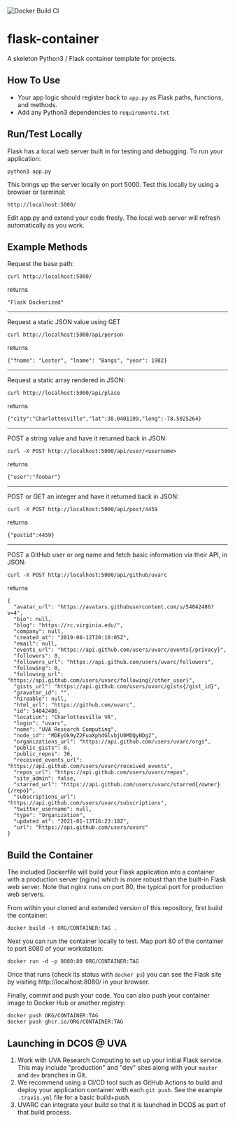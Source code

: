 ![Docker Build CI](https://github.com/uvarc/flask-container/workflows/Docker%20Build%20CI/badge.svg)

# flask-container

A skeleton Python3 / Flask container template for projects.

## How To Use

- Your app logic should register back to `app.py` as Flask paths, functions, and methods.
- Add any Python3 dependencies to `requirements.txt`

## Run/Test Locally

Flask has a local web server built in for testing and debugging. To run your application:

    python3 app.py

This brings up the server locally on port 5000. Test this locally by using a browser or terminal:

    http://localhost:5000/

Edit app.py and extend your code freely. The local web server will refresh automatically as you work.

## Example Methods 

Request the base path:

    curl http://localhost:5000/

returns

    "Flask Dockerized"

-----

Request a static JSON value using GET

    curl http://localhost:5000/api/person

returns

    {"fname": "Lester", "lname": "Bangs", "year": 1982}

-----

Request a static array rendered in JSON:

    curl http://localhost:5000/api/place

returns

    {"city":"Charlottesville","lat":38.0401199,"long":-78.5025264}

-----

POST a string value and have it returned back in JSON:

    curl -X POST http://localhost:5000/api/user/<username>

returns

    {"user":"foobar"}


-----

POST or GET an integer and have it returned back in JSON:

    curl -X POST http://localhost:5000/api/post/4459

returns

    {"postid":4459}

-----

POST a GitHub user or org name and fetch basic information via their API, in JSON:

    curl -X POST http://localhost:5000/api/github/uvarc

returns

```
{
  "avatar_url": "https://avatars.githubusercontent.com/u/54042486?v=4", 
  "bio": null, 
  "blog": "https://rc.virginia.edu/", 
  "company": null, 
  "created_at": "2019-08-12T20:10:05Z", 
  "email": null, 
  "events_url": "https://api.github.com/users/uvarc/events{/privacy}", 
  "followers": 0, 
  "followers_url": "https://api.github.com/users/uvarc/followers", 
  "following": 0, 
  "following_url": "https://api.github.com/users/uvarc/following{/other_user}", 
  "gists_url": "https://api.github.com/users/uvarc/gists{/gist_id}", 
  "gravatar_id": "", 
  "hireable": null, 
  "html_url": "https://github.com/uvarc", 
  "id": 54042486, 
  "location": "Charlottesville VA", 
  "login": "uvarc", 
  "name": "UVA Research Computing", 
  "node_id": "MDEyOk9yZ2FuaXphdGlvbjU0MDQyNDg2", 
  "organizations_url": "https://api.github.com/users/uvarc/orgs", 
  "public_gists": 0, 
  "public_repos": 36, 
  "received_events_url": "https://api.github.com/users/uvarc/received_events", 
  "repos_url": "https://api.github.com/users/uvarc/repos", 
  "site_admin": false, 
  "starred_url": "https://api.github.com/users/uvarc/starred{/owner}{/repo}", 
  "subscriptions_url": "https://api.github.com/users/uvarc/subscriptions", 
  "twitter_username": null, 
  "type": "Organization", 
  "updated_at": "2021-01-13T16:23:18Z", 
  "url": "https://api.github.com/users/uvarc"
}
```


## Build the Container

The included Dockerfile will build your Flask application into a container with a production server (nginx)
which is more robust than the built-in Flask web server. Note that nginx runs on port 80, the typical port
for production web servers.

From within your cloned and extended version of this repository, first build the container:

```
docker build -t ORG/CONTAINER:TAG .
```

Next you can run the container locally to test. Map port 80 of the container to port 8080 of your workstation:

```
docker run -d -p 8080:80 ORG/CONTAINER:TAG
```

Once that runs (check its status with `docker ps`) you can see the Flask site by visiting http://localhost:8080/ in your browser.

Finally, commit and push your code. You can also push your container image to Docker Hub or another registry:

```
docker push ORG/CONTAINER:TAG
docker push ghcr.io/ORG/CONTAINER:TAG
```

## Launching in DCOS @ UVA

1. Work with UVA Research Computing to set up your initial Flask service. This may include "production" and "dev" sites along with your `master` and `dev` branches in Git.
2. We recommend using a CI/CD tool such as GitHub Actions to build and deploy your application container with each `git push`. See the example `.travis.yml` file for a basic build+push.
3. UVARC can integrate your build so that it is launched in DCOS as part of that build process.
